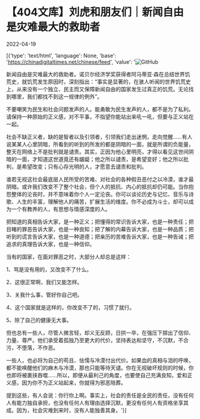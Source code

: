 # 【404文库】刘虎和朋友们｜新闻自由是灾难最大的救助者

2022-04-19

[{'type': 'text/html', 'language': None, 'base': 'https://chinadigitaltimes.net/chinese/feed', 'value': '![GitHub](https://chinadigitaltimes.net/chinese/files/2022/04/image-1650275621143.png)

新闻自由是灾难最大的救助者。诺贝尔经济学奖获得者阿马蒂亚·森在总结世界饥荒史，就饥荒发生原因时，深刻指出：“事实是显著的，在骇人听闻的世界饥荒史上，从来没有一个独立、民主而又保障新闻自由的国家发生过真正的饥荒。无论找到哪里，我们都找不到这一规律的例外”。

不要嘲笑为民生和社会问题发声的人。能勇敢为民生发声的人，都不是为了私利。请保持一种原始的正义感，对不平事，不指望你能站出来吼一吼，但要与正义站在一起。

社会不缺正义者，缺的是智者以及引领者，引领我们走出迷惘，走向觉醒……有人说某某人心里阴暗，所看到的听到的所发的都是阴暗的一面，就是所谓的负能量，整天在网络上不是批判就是谴责。其实，正因为他心里明亮，才得以看见这世间阴暗的一面，才知道这世道竟还有龌龊；他之所以谴责，是希望变好；他之所以批判，是希望改变；只有心存光明的人，才愿意去谴责和批判。

谁若无视这社会最底层人民所受的苦难、对社会的各种假丑恶付之以冷漠，谁才最阴暗。或许我们改变不了整个社会，但个人的抵抗、内心的抵抗却仍可能。当你抱怨整体的沦丧时，并不意味着你个人一定沦丧。你可以谈论历史与记忆、音乐与诗歌、人生的丰富，理解他人的痛苦，扩展生活的维度。你不必成为斗士，却可以成为一个有教养的人，有思想与情感深度的人。

把知道的真相告诉大家，是一种正义；把懂得的常识告诉大家，也是一种责任；把目睹的罪恶告诉大家，也是一种良知；把了解的内幕告诉大家，也是一种品质；把听到的谎言告诉大家，也是一种道德；把亲历的苦难告诉大家，也是一种告诫；把追求的真理告诉大家，也是一种信仰。

当有的国家，在面对罪恶之时，大部分人却总是这样：

1、骂是没有用的，又改变不了什么。

2、这很正常啊，我们又能怎样。

3、关我什么事，管好你自己吧。

4、这个国家就是这样的，你改变不了的，习惯了就行。

5、除了自己的健康无大事。

但也总有一些人，尽管人微言轻，却义无反顾，日拱一卒，在强压下掷出了信仰、力量、尊严。他们承受着孤独乃至更大的代价，坚持表达和坚守，不沉默，不合污，不堕落，不作恶。

一些人，也必将为自己的苟且、怯懦与冷漠付出代价。如果血的真相与泪的呼唤，都不能唤醒他们的麻木与冷漠，那也只能等待天谴。你在无视破坏规则的时候，你也即将被裹挟吞噬……所以，即便从最利己的角度，也要使自己充满良知，爱和正义感，因为你不为正义站起来，你就得为邪恶陪葬。

提到这些，有人会说：你行你上啊。事实上，社会的责任是全民的责任，没有任何人有能力独自承担，也没有任何人有理由选择沉默，更没有任何人有资格坐享其成。因为，社会灾难到来时，没有人能独善其身。'}]